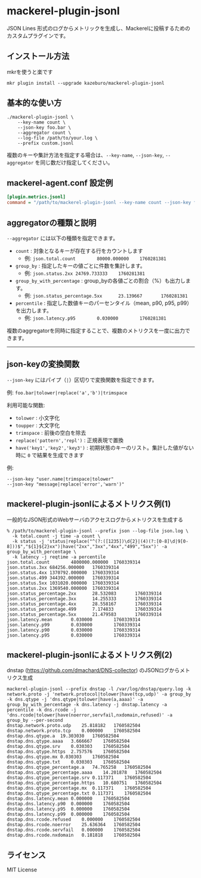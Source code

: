 
# mackerel-plugin-jsonl

JSON Lines 形式のログからメトリックを生成し、Mackerelに投稿するためのカスタムプラグインです。

## インストール方法

mkrを使うと楽です

```
mkr plugin install --upgrade kazeburo/mackerel-plugin-jsonl
```

## 基本的な使い方

```
./mackerel-plugin-jsonl \
	--key-name count \
	--json-key foo.bar \
	--aggregator count \
	--log-file /path/to/your.log \
	--prefix custom.jsonl
```

複数のキーや集計方法を指定する場合は、`--key-name`, `--json-key`, `--aggregator` を同じ数だけ指定してください。

## mackerel-agent.conf 設定例

```ini
[plugin.metrics.jsonl]
command = "/path/to/mackerel-plugin-jsonl --key-name count --json-key foo.bar --aggregator count --log-file /var/log/app.log --prefix custom.jsonl"
```


## aggregatorの種類と説明

`--aggregator` には以下の種類を指定できます。

- `count` : 対象となるキーが存在する行をカウントします
	- 例: `json.total.count        80000.000000    1760281381`
- `group_by` : 指定したキーの値ごとに件数を集計します。
	- 例: `json.status.2xx 24769.733333    1760281381`
- `group_by_with_percentage` : group_byの各値ごとの割合（%）も出力します。
	- 例: `json.status_percentage.5xx      23.139667       1760281381`
- `percentile` : 指定した数値キーのパーセンタイル（mean, p90, p95, p99）を出力します。
	- 例: `json.latency.p95        0.030000        1760281381`

複数のaggregatorを同時に指定することで、複数のメトリクスを一度に出力できます。

---

## json-keyの変換関数

`--json-key` にはパイプ（`|`）区切りで変換関数を指定できます。

例: `foo.bar|tolower|replace('a','b')|trimspace`

利用可能な関数:

- `tolower` : 小文字化
- `toupper` : 大文字化
- `trimspace` : 前後の空白を除去
- `replace('pattern','repl')` : 正規表現で置換
- `have('key1','key2','key3')` : 初期状態のキーのリスト。集計した値がない時に `0` で結果を生成できます

例:
```
--json-key "user.name|trimspace|tolower"
--json-key "message|replace('error','warn')"
```

## mackerel-plugin-jsonlによるメトリクス例(1)

一般的なJSON形式のWebサーバのアクセスログからメトリクスを生成する

```
% /path/to/mackerel-plugin-jsonl --prefix json --log-file json.log \
  -k total.count -j time -a count \
  -k status -j 'status|replace("^(?:([1235])\d{2}|(4)(?:[0-8]\d|9[0-8]))$","${1}${2}xx")|have("2xx","3xx","4xx","499","5xx")' -a group_by_with_percentage \
  -k latency -j reqtime -a percentile
json.total.count        4800000.000000  1760339314
json.status.3xx 684256.000000   1760339314
json.status.4xx 1370792.000000  1760339314
json.status.499 344392.000000   1760339314
json.status.5xx 1031020.000000  1760339314
json.status.2xx 1369540.000000  1760339314
json.status_percentage.2xx      28.532083       1760339314
json.status_percentage.3xx      14.255333       1760339314
json.status_percentage.4xx      28.558167       1760339314
json.status_percentage.499      7.174833        1760339314
json.status_percentage.5xx      21.479583       1760339314
json.latency.mean       0.030000        1760339314
json.latency.p99        0.030000        1760339314
json.latency.p90        0.030000        1760339314
json.latency.p95        0.030000        1760339314
```

## mackerel-plugin-jsonlによるメトリクス例(2)

dnstap (https://github.com/dmachard/DNS-collector) のJSONログからメトリクス生成

```
mackerel-plugin-jsonl --prefix dnstap -l /var/log/dnstap/query.log -k network.proto -j 'network.protocol|tolower|have(tcp,udp)' -a group_by -k dns.qtype -j 'dns.qtype|tolower|have(a,aaaa)' -a group_by_with_percentage -k dns.latency -j dnstap.latency -a percentile -k dns.rcode -j 'dns.rcode|tolower|have(noerror,servfail,nxdomain,refused)' -a group_by --per-second
dnstap.network.proto.udp	25.818182	1760582504
dnstap.network.proto.tcp	0.000000	1760582504
dnstap.dns.qtype.a	19.303030	1760582504
dnstap.dns.qtype.aaaa	3.666667	1760582504
dnstap.dns.qtype.srv	0.030303	1760582504
dnstap.dns.qtype.https	2.757576	1760582504
dnstap.dns.qtype.mx	0.030303	1760582504
dnstap.dns.qtype.txt	0.030303	1760582504
dnstap.dns.qtype_percentage.a	74.765258	1760582504
dnstap.dns.qtype_percentage.aaaa	14.201878	1760582504
dnstap.dns.qtype_percentage.srv	0.117371	1760582504
dnstap.dns.qtype_percentage.https	10.680751	1760582504
dnstap.dns.qtype_percentage.mx	0.117371	1760582504
dnstap.dns.qtype_percentage.txt	0.117371	1760582504
dnstap.dns.latency.mean	0.000000	1760582504
dnstap.dns.latency.p90	0.000000	1760582504
dnstap.dns.latency.p95	0.000000	1760582504
dnstap.dns.latency.p99	0.000000	1760582504
dnstap.dns.rcode.refused	0.000000	1760582504
dnstap.dns.rcode.noerror	25.636364	1760582504
dnstap.dns.rcode.servfail	0.000000	1760582504
dnstap.dns.rcode.nxdomain	0.181818	1760582504
```



## ライセンス

MIT License
